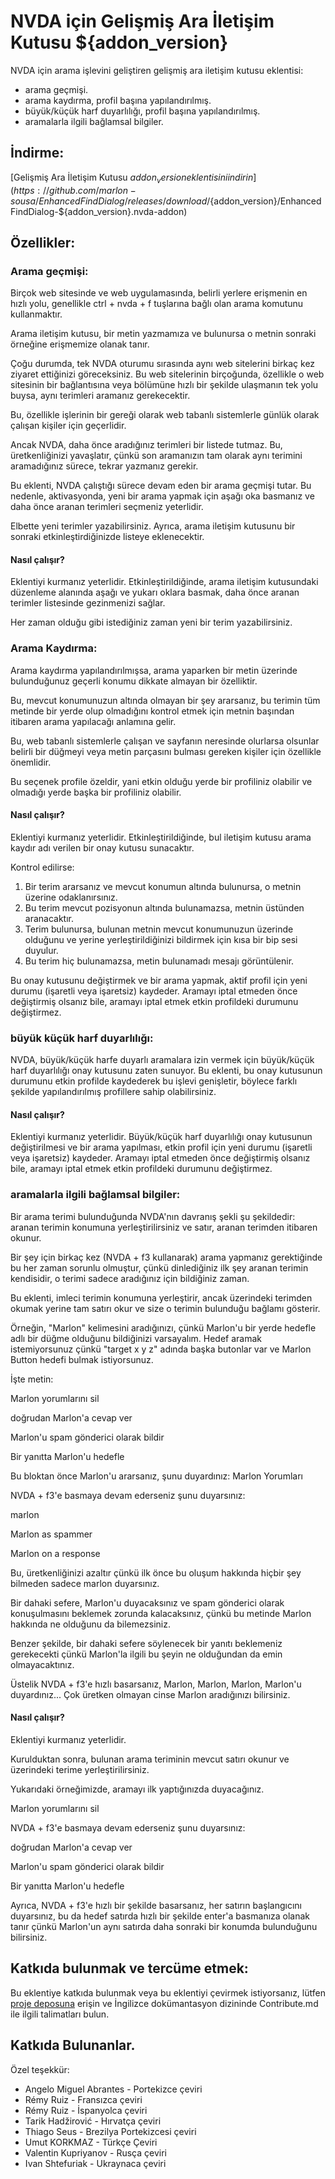 # NVDA için Gelişmiş Ara İletişim Kutusu ${addon_version}
NVDA için arama işlevini geliştiren gelişmiş ara iletişim kutusu eklentisi:  

* arama geçmişi.  
* arama kaydırma, profil başına yapılandırılmış.  
* büyük/küçük harf duyarlılığı, profil başına yapılandırılmış.  
* aramalarla ilgili bağlamsal bilgiler.  

## İndirme:  
[Gelişmiş Ara İletişim Kutusu ${addon_version} eklentisini indirin](https://github.com/marlon-sousa/EnhancedFindDialog/releases/download/${addon_version}/EnhancedFindDialog-${addon_version}.nvda-addon)

## Özellikler:  

### Arama geçmişi:  
Birçok web sitesinde ve web uygulamasında, belirli yerlere erişmenin en hızlı yolu, genellikle ctrl + nvda + f tuşlarına bağlı olan arama komutunu kullanmaktır.  

Arama iletişim kutusu, bir metin yazmamıza ve bulunursa o metnin sonraki örneğine erişmemize olanak tanır.

Çoğu durumda, tek NVDA oturumu sırasında aynı web sitelerini birkaç kez ziyaret ettiğinizi göreceksiniz. Bu web sitelerinin birçoğunda, özellikle o web sitesinin bir bağlantısına veya bölümüne hızlı bir şekilde ulaşmanın tek yolu buysa, aynı terimleri aramanız gerekecektir.  

Bu, özellikle işlerinin bir gereği olarak web tabanlı sistemlerle günlük olarak çalışan kişiler için geçerlidir.  

Ancak NVDA, daha önce aradığınız terimleri bir listede tutmaz. Bu, üretkenliğinizi yavaşlatır, çünkü son aramanızın tam olarak aynı terimini aramadığınız sürece, tekrar yazmanız gerekir.  

Bu eklenti, NVDA çalıştığı sürece devam eden bir arama geçmişi tutar. Bu nedenle, aktivasyonda, yeni bir arama yapmak için aşağı oka basmanız ve daha önce aranan terimleri seçmeniz yeterlidir.  

Elbette yeni terimler yazabilirsiniz. Ayrıca, arama iletişim kutusunu bir sonraki etkinleştirdiğinizde listeye eklenecektir.  

#### Nasıl çalışır?  

Eklentiyi kurmanız yeterlidir. Etkinleştirildiğinde, arama iletişim kutusundaki düzenleme alanında aşağı ve yukarı oklara basmak, daha önce aranan terimler listesinde gezinmenizi sağlar.  

Her zaman olduğu gibi istediğiniz zaman yeni bir terim yazabilirsiniz.  

### Arama Kaydırma:  

Arama kaydırma yapılandırılmışsa, arama yaparken bir metin üzerinde bulunduğunuz geçerli konumu dikkate almayan bir özelliktir.  

Bu, mevcut konumunuzun altında olmayan bir şey ararsanız, bu terimin tüm metinde bir yerde olup olmadığını kontrol etmek için metnin başından itibaren arama yapılacağı anlamına gelir.  

Bu, web tabanlı sistemlerle çalışan ve sayfanın neresinde olurlarsa olsunlar belirli bir düğmeyi veya metin parçasını bulması gereken kişiler için özellikle önemlidir.  

Bu seçenek profile özeldir, yani etkin olduğu yerde bir profiliniz olabilir ve olmadığı yerde başka bir profiliniz olabilir.  

#### Nasıl çalışır?  

Eklentiyi kurmanız yeterlidir. Etkinleştirildiğinde, bul iletişim kutusu arama kaydır adı verilen bir onay kutusu sunacaktır.  

Kontrol edilirse:  

1. Bir terim ararsanız ve mevcut konumun altında bulunursa, o metnin üzerine odaklanırsınız.  
2. Bu terim mevcut pozisyonun altında bulunamazsa, metnin üstünden aranacaktır.  
3. Terim bulunursa, bulunan metnin mevcut konumunuzun üzerinde olduğunu ve yerine yerleştirildiğinizi bildirmek için kısa bir bip sesi duyulur.  
4. Bu terim hiç bulunamazsa, metin bulunamadı mesajı görüntülenir.  

Bu onay kutusunu değiştirmek ve bir arama yapmak, aktif profil için yeni durumu (işaretli veya işaretsiz) kaydeder. Aramayı iptal etmeden önce değiştirmiş olsanız bile, aramayı iptal etmek etkin profildeki durumunu değiştirmez.  

### büyük küçük harf duyarlılığı:  

NVDA, büyük/küçük harfe duyarlı aramalara izin vermek için büyük/küçük harf duyarlılığı onay kutusunu zaten sunuyor. Bu eklenti, bu onay kutusunun durumunu etkin profilde kaydederek bu işlevi genişletir, böylece farklı şekilde yapılandırılmış profillere sahip olabilirsiniz.  

#### Nasıl çalışır?  

Eklentiyi kurmanız yeterlidir. Büyük/küçük harf duyarlılığı onay kutusunun değiştirilmesi ve bir arama yapılması, etkin profil için yeni durumu (işaretli veya işaretsiz) kaydeder. Aramayı iptal etmeden önce değiştirmiş olsanız bile, aramayı iptal etmek etkin profildeki durumunu değiştirmez.  

### aramalarla ilgili bağlamsal bilgiler:  

Bir arama terimi bulunduğunda NVDA'nın davranış şekli şu şekildedir: aranan terimin konumuna yerleştirilirsiniz ve satır, aranan terimden itibaren okunur.  

Bir şey için birkaç kez (NVDA + f3 kullanarak) arama yapmanız gerektiğinde bu her zaman sorunlu olmuştur, çünkü dinlediğiniz ilk şey aranan terimin kendisidir, o terimi sadece aradığınız için bildiğiniz zaman.  

Bu eklenti, imleci terimin konumuna yerleştirir, ancak üzerindeki terimden okumak yerine tam satırı okur ve size o terimin bulunduğu bağlamı gösterir.  

Örneğin, "Marlon" kelimesini aradığınızı, çünkü Marlon'u bir yerde hedefle adlı bir düğme olduğunu bildiğinizi varsayalım. Hedef aramak istemiyorsunuz çünkü "target x y z" adında başka butonlar var ve Marlon Button hedefi bulmak istiyorsunuz.

İşte metin:  

Marlon yorumlarını sil  

doğrudan Marlon'a cevap ver  

Marlon'u spam gönderici olarak bildir  

Bir yanıtta Marlon'u hedefle  

Bu bloktan önce Marlon'u ararsanız, şunu duyardınız:
Marlon Yorumları  

NVDA + f3'e basmaya devam ederseniz şunu duyarsınız:  

marlon  

Marlon as spammer

Marlon on a response

Bu, üretkenliğinizi azaltır çünkü ilk önce bu oluşum hakkında hiçbir şey bilmeden sadece marlon duyarsınız.  

Bir dahaki sefere, Marlon'u duyacaksınız ve spam gönderici olarak konuşulmasını beklemek zorunda kalacaksınız, çünkü bu metinde Marlon hakkında ne olduğunu da bilemezsiniz.  

Benzer şekilde, bir dahaki sefere söylenecek bir yanıtı beklemeniz gerekecekti çünkü Marlon'la ilgili bu şeyin ne olduğundan da emin olmayacaktınız.  

Üstelik NVDA + f3'e hızlı basarsanız, Marlon, Marlon, Marlon, Marlon'u duyardınız... Çok üretken olmayan cinse Marlon aradığınızı bilirsiniz.  

#### Nasıl çalışır?  

Eklentiyi kurmanız yeterlidir.

Kurulduktan sonra, bulunan arama teriminin mevcut satırı okunur ve üzerindeki terime yerleştirilirsiniz.  

Yukarıdaki örneğimizde, aramayı ilk yaptığınızda duyacağınız.  

Marlon yorumlarını sil  

NVDA + f3'e basmaya devam ederseniz şunu duyarsınız:  

doğrudan Marlon'a cevap ver  

Marlon'u spam gönderici olarak bildir  

Bir yanıtta Marlon'u hedefle  

Ayrıca, NVDA + f3'e hızlı bir şekilde basarsanız, her satırın başlangıcını duyarsınız, bu da hedef satırda hızlı bir şekilde enter'a basmanıza olanak tanır çünkü Marlon'un aynı satırda daha sonraki bir konumda bulunduğunu bilirsiniz.  

## Katkıda bulunmak ve tercüme etmek:  

Bu eklentiye katkıda bulunmak veya bu eklentiyi çevirmek istiyorsanız, lütfen [proje deposuna](https://github.com/marlon-sousa/EnhancedFindDialog) erişin ve İngilizce dokümantasyon dizininde Contribute.md ile ilgili talimatları bulun.  

## Katkıda Bulunanlar.  

Özel teşekkür:  


* Angelo Miguel Abrantes - Portekizce çeviri  
* Rémy Ruiz - Fransızca çeviri
* Rémy Ruiz - İspanyolca çeviri  
* Tarik Hadžirović - Hırvatça çeviri
*  Thiago Seus - Brezilya Portekizcesi çeviri  
* Umut KORKMAZ - Türkçe Çeviri  
* Valentin Kupriyanov - Rusça çeviri  
* Ivan Shtefuriak - Ukraynaca çeviri
